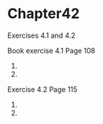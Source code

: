 # Chapter42
Exercises 4.1 and 4.2

Book exercise 4.1 Page 108
  
  1. 
  2.

Exercise 4.2 Page 115
  
  1.
  2.
  

